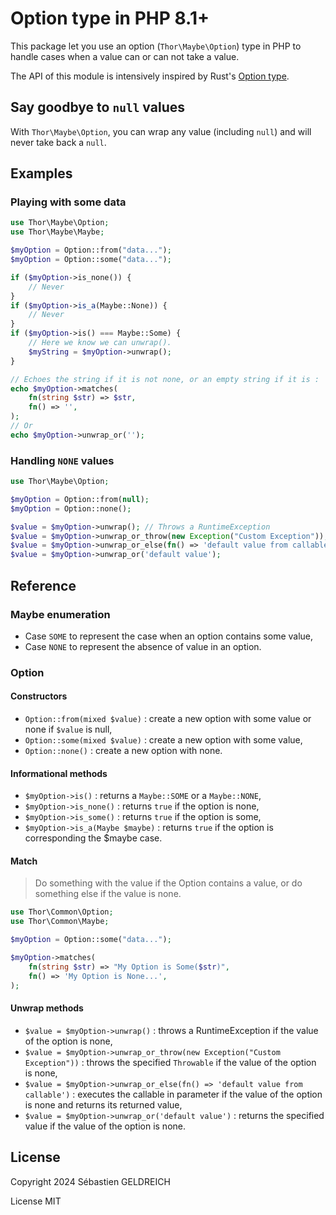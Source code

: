 # Option type in PHP 8.1+

This package let you use an option (`Thor\Maybe\Option`) type in PHP to handle cases when a value can or can not take a value.

The API of this module is intensively inspired by Rust's [Option type](https://doc.rust-lang.org/std/option/).

## Say goodbye to `null` values

With `Thor\Maybe\Option`, you can wrap any value (including `null`) and will never take back a `null`.

## Examples

### Playing with some data
```php
use Thor\Maybe\Option;
use Thor\Maybe\Maybe;

$myOption = Option::from("data...");
$myOption = Option::some("data...");

if ($myOption->is_none()) {
    // Never
}
if ($myOption->is_a(Maybe::None)) {
    // Never
}
if ($myOption->is() === Maybe::Some) {
    // Here we know we can unwrap().
    $myString = $myOption->unwrap();
}

// Echoes the string if it is not none, or an empty string if it is :
echo $myOption->matches(
    fn(string $str) => $str,
    fn() => '',
);
// Or
echo $myOption->unwrap_or('');
```

### Handling `NONE` values
```php
use Thor\Maybe\Option;

$myOption = Option::from(null);
$myOption = Option::none();

$value = $myOption->unwrap(); // Throws a RuntimeException
$value = $myOption->unwrap_or_throw(new Exception("Custom Exception"));
$value = $myOption->unwrap_or_else(fn() => 'default value from callable');
$value = $myOption->unwrap_or('default value');
```

## Reference

### Maybe enumeration

- Case `SOME` to represent the case when an option contains some value,
- Case `NONE` to represent the absence of value in an option.

### Option

#### Constructors

- `Option::from(mixed $value)` : create a new option with some value or none if `$value` is null,
- `Option::some(mixed $value)` : create a new option with some value,
- `Option::none()` : create a new option with none.

#### Informational methods

- `$myOption->is()` : returns a `Maybe::SOME` or a `Maybe::NONE`,
- `$myOption->is_none()` : returns `true` if the option is none, 
- `$myOption->is_some()` : returns `true` if the option is some, 
- `$myOption->is_a(Maybe $maybe)` : returns `true` if the option is corresponding the $maybe case.

#### Match

> Do something with the value if the Option contains a value,
> or do something else if the value is none.

```php
use Thor\Common\Option;
use Thor\Common\Maybe;

$myOption = Option::some("data...");

$myOption->matches(
    fn(string $str) => "My Option is Some($str)",
    fn() => 'My Option is None...',
);
```

#### Unwrap methods

- `$value = $myOption->unwrap()` : throws a RuntimeException if the value of the option is none,
- `$value = $myOption->unwrap_or_throw(new Exception("Custom Exception"))` : throws the specified `Throwable` if the value of the option is none,
- `$value = $myOption->unwrap_or_else(fn() => 'default value from callable')` : executes the callable in parameter if the value of the option is none and returns its returned value,
- `$value = $myOption->unwrap_or('default value')` : returns the specified value if the value of the option is none.

## License

Copyright 2024 Sébastien GELDREICH

License MIT